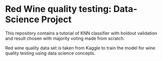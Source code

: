 # Red Wine quality testing: Data-Science Project

This repository contains a tutorial of KNN classifier with holdout validation and result chosen with majority voting made from scratch.

Red wine quality data set is taken from Kaggle to train the model for wine quality testing using data science concepts. 
